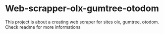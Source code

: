 # Web-scrapper-olx-gumtree-otodom
This project is about a creating web scraper for sites olx, gumtree, otodom. Check readme for more informations
